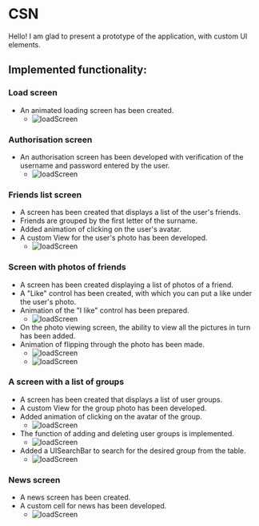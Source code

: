 # CSN

Hello! I am glad to present a prototype of the application, with custom UI elements.

## Implemented functionality:

### Load screen
+ An animated loading screen has been created.
    + ![loadScreen](https://github.com/KovalMark/ScreenshotApp/blob/master/SCN/loadScreen.png)

### Authorisation screen
+ An authorisation screen has been developed with verification of the username and password entered by the user.
    + ![loadScreen](https://github.com/KovalMark/ScreenshotApp/blob/master/SCN/ErrorLoginPassword.png)

### Friends list screen
+ A screen has been created that displays a list of the user's friends.
+ Friends are grouped by the first letter of the surname.
+ Added animation of clicking on the user's avatar.
+ A custom View for the user's photo has been developed.
    + ![loadScreen](https://github.com/KovalMark/ScreenshotApp/blob/master/SCN/FriendsList.png)
    
### Screen with photos of friends
+ A screen has been created displaying a list of photos of a friend.
+ A "Like" control has been created, with which you can put a like under the user's photo.
+ Animation of the "I like" control has been prepared.
    + ![loadScreen](https://github.com/KovalMark/ScreenshotApp/blob/master/SCN/CustomLike.png)
+ On the photo viewing screen, the ability to view all the pictures in turn has been added.
+ Animation of flipping through the photo has been made.
    + ![loadScreen](https://github.com/KovalMark/ScreenshotApp/blob/master/SCN/Photos.png)
    + ![loadScreen](https://github.com/KovalMark/ScreenshotApp/blob/master/SCN/AnimatePhotos.png)

### A screen with a list of groups
+ A screen has been created that displays a list of user groups.
+ A custom View for the group photo has been developed.
+ Added animation of clicking on the avatar of the group.
    + ![loadScreen](https://github.com/KovalMark/ScreenshotApp/blob/master/SCN/Groups.png)
+ The function of adding and deleting user groups is implemented.
    + ![loadScreen](https://github.com/KovalMark/ScreenshotApp/blob/master/SCN/DeleteGroups.png)
+ Added a UISearchBar to search for the desired group from the table.
    + ![loadScreen](https://github.com/KovalMark/ScreenshotApp/blob/master/SCN/SearchGroups.png)

### News screen
+ A news screen has been created.
+ A custom cell for news has been developed.
    + ![loadScreen](https://github.com/KovalMark/ScreenshotApp/blob/master/SCN/XibCell.png)
